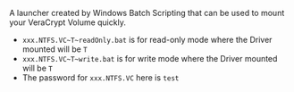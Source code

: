 A launcher created by Windows Batch Scripting that can be used to mount your VeraCrypt Volume quickly.

- `xxx.NTFS.VC~T~readOnly.bat` is for read-only mode where the Driver mounted will be `T`
- `xxx.NTFS.VC~T~write.bat` is for write mode where the Driver mounted will be `T`
- The password for `xxx.NTFS.VC` here is `test`
